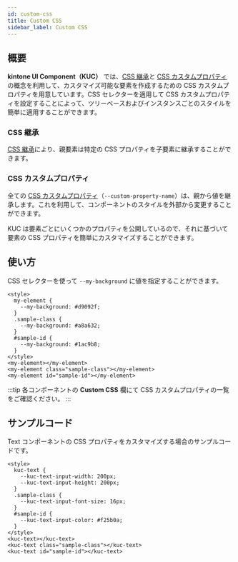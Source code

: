 ```yaml
---
id: custom-css
title: Custom CSS
sidebar_label: Custom CSS
---
```


## 概要

**kintone UI Component（KUC）** では、[CSS 継承](#css-継承)と [CSS カスタムプロパティ](#css-カスタムプロパティ)の概念を利用して、カスタマイズ可能な要素を作成するための CSS カスタムプロパティを用意しています。CSS セレクターを適用して CSS カスタムプロパティを設定することによって、ツリーベースおよびインスタンスごとのスタイルを簡単に適用することができます。

### CSS 継承

[CSS 継承](https://developer.mozilla.org/ja/docs/Web/CSS/inheritance)により、親要素は特定の CSS プロパティを子要素に継承することができます。

### CSS カスタムプロパティ

全ての [CSS カスタムプロパティ](https://developer.mozilla.org/ja/docs/Web/CSS/Using_CSS_custom_properties)（`--custom-property-name`）は、親から値を継承します。これを利用して、コンポーネントのスタイルを外部から変更することができます。

KUC は要素ごとにいくつかのプロパティを公開しているので、それに基づいて要素の CSS プロパティを簡単にカスタマイズすることができます。

## 使い方

CSS セレクターを使って `--my-background` に値を指定することができます。

```markup
<style>
  my-element {
    --my-background: #d9092f;
  }
  .sample-class {
    --my-background: #a8a632;
  }
  #sample-id {
    --my-background: #1ac9b8;
  }
</style>
<my-element></my-element>
<my-element class="sample-class"></my-element>
<my-element id="sample-id"></my-element>
```

:::tip
各コンポーネントの **Custom CSS** 欄にて CSS カスタムプロパティの一覧をご確認ください。
:::

## サンプルコード

Text コンポーネントの CSS プロパティをカスタマイズする場合のサンプルコードです。

```markup
<style>
  kuc-text {
    --kuc-text-input-width: 200px;
    --kuc-text-input-height: 200px;
  }
  .sample-class {
    --kuc-text-input-font-size: 16px;
  }
  #sample-id {
    --kuc-text-input-color: #f25b0a;
  }
</style>
<kuc-text></kuc-text>
<kuc-text class="sample-class"></kuc-text>
<kuc-text id="sample-id"></kuc-text>
```
